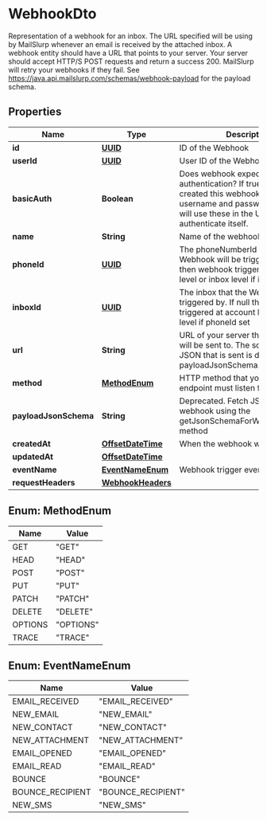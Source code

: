 

# WebhookDto

Representation of a webhook for an inbox. The URL specified will be using by MailSlurp whenever an email is received by the attached inbox. A webhook entity should have a URL that points to your server. Your server should accept HTTP/S POST requests and return a success 200. MailSlurp will retry your webhooks if they fail. See https://java.api.mailslurp.com/schemas/webhook-payload for the payload schema.
## Properties

Name | Type | Description | Notes
------------ | ------------- | ------------- | -------------
**id** | [**UUID**](UUID) | ID of the Webhook | 
**userId** | [**UUID**](UUID) | User ID of the Webhook | 
**basicAuth** | **Boolean** | Does webhook expect basic authentication? If true it means you created this webhook with a username and password. MailSlurp will use these in the URL to authenticate itself. | 
**name** | **String** | Name of the webhook |  [optional]
**phoneId** | [**UUID**](UUID) | The phoneNumberId that the Webhook will be triggered by. If null then webhook triggered at account level or inbox level if inboxId set |  [optional]
**inboxId** | [**UUID**](UUID) | The inbox that the Webhook will be triggered by. If null then webhook triggered at account level or phone level if phoneId set |  [optional]
**url** | **String** | URL of your server that the webhook will be sent to. The schema of the JSON that is sent is described by the payloadJsonSchema. | 
**method** | [**MethodEnum**](#MethodEnum) | HTTP method that your server endpoint must listen for | 
**payloadJsonSchema** | **String** | Deprecated. Fetch JSON Schema for webhook using the getJsonSchemaForWebhookPayload method | 
**createdAt** | [**OffsetDateTime**](OffsetDateTime) | When the webhook was created | 
**updatedAt** | [**OffsetDateTime**](OffsetDateTime) |  | 
**eventName** | [**EventNameEnum**](#EventNameEnum) | Webhook trigger event name |  [optional]
**requestHeaders** | [**WebhookHeaders**](WebhookHeaders) |  |  [optional]



## Enum: MethodEnum

Name | Value
---- | -----
GET | &quot;GET&quot;
HEAD | &quot;HEAD&quot;
POST | &quot;POST&quot;
PUT | &quot;PUT&quot;
PATCH | &quot;PATCH&quot;
DELETE | &quot;DELETE&quot;
OPTIONS | &quot;OPTIONS&quot;
TRACE | &quot;TRACE&quot;



## Enum: EventNameEnum

Name | Value
---- | -----
EMAIL_RECEIVED | &quot;EMAIL_RECEIVED&quot;
NEW_EMAIL | &quot;NEW_EMAIL&quot;
NEW_CONTACT | &quot;NEW_CONTACT&quot;
NEW_ATTACHMENT | &quot;NEW_ATTACHMENT&quot;
EMAIL_OPENED | &quot;EMAIL_OPENED&quot;
EMAIL_READ | &quot;EMAIL_READ&quot;
BOUNCE | &quot;BOUNCE&quot;
BOUNCE_RECIPIENT | &quot;BOUNCE_RECIPIENT&quot;
NEW_SMS | &quot;NEW_SMS&quot;



